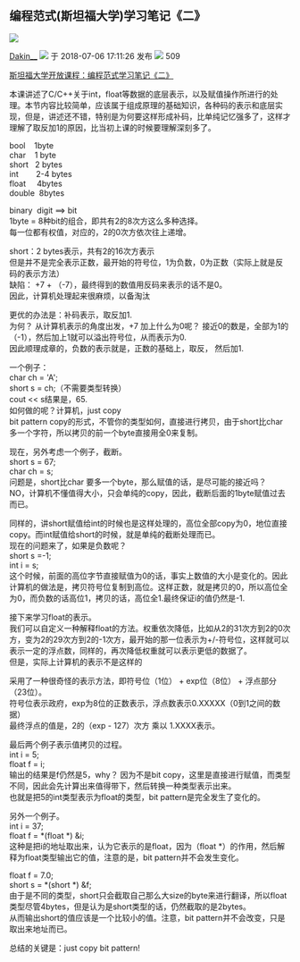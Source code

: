 ## 编程范式(斯坦福大学)学习笔记《二》

![](https://csdnimg.cn/release/blogv2/dist/pc/img/reprint.png)

[Dakin\_\_](https://blog.csdn.net/Dakin_) ![](https://csdnimg.cn/release/blogv2/dist/pc/img/newCurrentTime2.png) 于 2018-07-06 17:11:26 发布 ![](https://csdnimg.cn/release/blogv2/dist/pc/img/articleReadEyes2.png) 509

[斯坦福大学开放课程：编程范式学习笔记《二》](http://www.cppblog.com/deercoder/archive/2012/05/13/174774.html)

本课讲述了C/C++关于int，float等数据的底层表示，以及赋值操作所进行的处理。本节内容比较简单，应该属于组成原理的基础知识，各种码的表示和底层实现，但是，讲述还不错，特别是为何要这样形成补码，比单纯记忆强多了，这样才理解了取反加1的原因，比当初上课的时候要理解深刻多了。

bool    1byte  
char    1 byte  
short   2 bytes  
int        2-4 bytes  
float     4bytes  
double  8bytes

binary  digit ==> bit  
1byte = 8种bit的组合，即共有2的8次方这么多种选择。  
每一位都有权值，对应的，2的0次方依次往上递增。

short：2 bytes表示，共有2的16次方表示  
但是并不是完全表示正数，最开始的符号位，1为负数，0为正数（实际上就是反码的表示方法）  
缺陷： +7 + （-7），最终得到的数值用反码来表示的话不是0。  
因此，计算机处理起来很麻烦，以备淘汰

更优的办法是：补码表示，取反加1.  
为何？ 从计算机表示的角度出发，+7 加上什么为0呢？ 接近0的数是，全部为1的（-1），然后加上1就可以溢出符号位，从而表示为0.  
因此顺理成章的，负数的表示就是，正数的基础上，取反， 然后加1.

一个例子：  
char ch = 'A';  
short s = ch;（不需要类型转换）  
cout << s结果是，65.  
如何做的呢？计算机，just copy   
bit pattern copy的形式，不管你的类型如何，直接进行拷贝，由于short比char多一个字符，所以拷贝的前一个byte直接用全0来复制。

现在，另外考虑一个例子，截断。  
short s = 67;  
char ch = s;  
问题是，short比char 要多一个byte，那么赋值的话，是尽可能的接近吗？  
NO，计算机不懂值得大小，只会单纯的copy，因此，截断后面的1byte赋值过去而已。

同样的，讲short赋值给int的时候也是这样处理的，高位全部copy为0，地位直接copy。而int赋值给short的时候，就是单纯的截断处理而已。  
现在的问题来了，如果是负数呢？  
short s =-1;  
int i = s;  
这个时候，前面的高位字节直接赋值为0的话，事实上数值的大小是变化的。因此计算机的做法是，拷贝符号位复制到高位。这样正数，就是拷贝的0，所以高位全为0，而负数的话高位1，拷贝的话，高位全1.最终保证i的值仍然是-1.

接下来学习float的表示。  
我们可以自定义一种解释float的方法。权重依次降低，比如从2的31次方到2的0次方，变为2的29次方到2的-1次方，最开始的那一位表示为+/-符号位，这样就可以表示一定的浮点数，同样的，再次降低权重就可以表示更低的数据了。  
但是，实际上计算机的表示不是这样的

采用了一种很奇怪的表示方法，即符号位（1位） + exp位（8位） + 浮点部分（23位）。  
符号位表示政府，exp为8位的正数表示，浮点数表示0.XXXXX（0到1之间的数据）  
最终浮点的值是，2的（exp - 127）次方 乘以 1.XXXX表示。

最后两个例子表示值拷贝的过程。  
int i = 5;  
float f = i;  
输出的结果是f仍然是5，why？ 因为不是bit copy，这里是直接进行赋值，而类型不同，因此会先计算出来值得带下，然后转换一种类型表示出来。  
也就是把5的int类型表示为float的类型，bit pattern是完全发生了变化的。

另外一个例子。  
int i = 37;  
float f = \*(float \*) &i;  
这种是把i的地址取出来，认为它表示的是float，因为（float \*）的作用，然后解释为float类型输出它的值，注意的是，bit pattern并不会发生变化。

float f = 7.0;  
short s = \*(short \*) &f;  
由于是不同的类型，short只会截取自己那么大size的byte来进行翻译，所以float类型尽管4bytes，但是认为是short类型的话，仍然截取的是2bytes。  
从而输出short的值应该是一个比较小的值。注意，bit pattern并不会改变，只是取出来地址而已。

总结的关键是：just copy bit pattern!